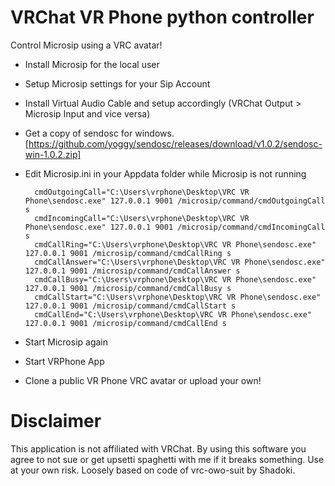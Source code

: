 # VRChat VR Phone python controller
Control Microsip using a VRC avatar!

* Install Microsip for the local user
* Setup Microsip settings for your Sip Account
* Install Virtual Audio Cable and setup accordingly (VRChat Output > Microsip Input and vice versa)
* Get a copy of sendosc for windows. [https://github.com/yoggy/sendosc/releases/download/v1.0.2/sendosc-win-1.0.2.zip]

* Edit Microsip.ini in your Appdata folder while Microsip is not running


        cmdOutgoingCall="C:\Users\vrphone\Desktop\VRC VR Phone\sendosc.exe" 127.0.0.1 9001 /microsip/command/cmdOutgoingCall s
        cmdIncomingCall="C:\Users\vrphone\Desktop\VRC VR Phone\sendosc.exe" 127.0.0.1 9001 /microsip/command/cmdIncomingCall s
        cmdCallRing="C:\Users\vrphone\Desktop\VRC VR Phone\sendosc.exe" 127.0.0.1 9001 /microsip/command/cmdCallRing s
        cmdCallAnswer="C:\Users\vrphone\Desktop\VRC VR Phone\sendosc.exe" 127.0.0.1 9001 /microsip/command/cmdCallAnswer s
        cmdCallBusy="C:\Users\vrphone\Desktop\VRC VR Phone\sendosc.exe" 127.0.0.1 9001 /microsip/command/cmdCallBusy s
        cmdCallStart="C:\Users\vrphone\Desktop\VRC VR Phone\sendosc.exe" 127.0.0.1 9001 /microsip/command/cmdCallStart s
        cmdCallEnd="C:\Users\vrphone\Desktop\VRC VR Phone\sendosc.exe" 127.0.0.1 9001 /microsip/command/cmdCallEnd s

* Start Microsip again
* Start VRPhone App
* Clone a public VR Phone VRC avatar or upload your own!

# Disclaimer

This application is not affiliated with VRChat. By using this software you agree to not sue or get upsetti spaghetti with me if it breaks something. Use at your own risk.
Loosely based on code of vrc-owo-suit by Shadoki.



